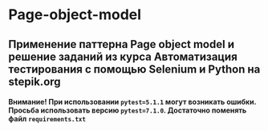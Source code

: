 # Page-object-model
## Применение паттерна Page object model и решение заданий из курса Автоматизация тестирования с помощью Selenium и Python на stepik.org
#### Внимание! При использовании `pytest=5.1.1` могут возникать ошибки. Просьба использовать версию `pytest=7.1.0`. Достаточно поменять файл `requirements.txt`
